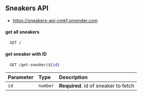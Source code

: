 
## Sneakers API

- https://sneakers-api-cmkf.onrender.com

#### get all sneakers

```bash
  GET /
```

#### get sneaker with ID

```bash
  GET /get-sneaker/${id}
```

| Parameter | Type     | Description                       |
| :-------- | :------- | :-------------------------------- |
| `id`      | `number` | **Required**. id of sneaker to fetch |
